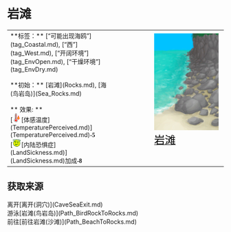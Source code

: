 # 岩滩  
  
<style>
        .table9247 th,td{
            text-align:left;
            vertical-align:top;
        }
        </style><table class="table table-bordered table9247" data-toggle="table"  data-show-header="false"><thead style="display:none"><tr ><th  style="width:50%;"  >title</th><th  style="width:50%;"  ></th></tr></thead><tr ><td  style="width:50%;"  >**标签：**	[“可能出现海鸥”](tag_Coastal.md), [“西”](tag_West.md), [“开阔环境”](tag_EnvOpen.md), [“干燥环境”](tag_EnvDry.md)<br><br>**初始：**	[岩滩](Rocks.md), [海(鸟岩岛)](Sea_Rocks.md)<br><br>** 效果: **<br>[<div style="width:20px;display:inline-block;text-align:center"><img decoding="async" src="../wiki/Sprite/Hot.png" href="a.md" style="max-width:20px;max-height:20px;"></div>[体感温度](TemperaturePerceived.md)](TemperaturePerceived.md)<span style="font-family:ui-monospace"><b>-5</b></span><br>[<div style="width:20px;display:inline-block;text-align:center"><img decoding="async" src="../wiki/Sprite/Dizzy.png" href="a.md" style="max-width:20px;max-height:20px;"></div>[内陆恐惧症](LandSickness.md)](LandSickness.md)加成<span style="font-family:ui-monospace"><b>-8</b></span></td><td  style="width:50%;"  ><div style="float:right; margin:5px"><div class="gamecard" style="width:150px; height:225px;"><a href="Env_Rocks.md" style="color:black"><img decoding="async" src="../wiki/Sprite/RockyPath.png" class="cardimage" style="max-width:150px;max-height:225px;"><span style="font-size: 25px;">岩滩</span></a></div></div></td></tr></tbody></table>  
  
## 获取来源  
<div style="display:inline-block"><div class="gamedatalist" style="text-align:left;min-width:200px;min-height:0px;"><div style="display:inline-block"><div style="display:inline-block;vertical-align:middle;">离开</div><div style="display:inline-block;vertical-align:middle;">[离开(洞穴)](CaveSeaExit.md)</div></div></div><div class="gamedatalist" style="text-align:left;min-width:200px;min-height:0px;"><div style="display:inline-block"><div style="display:inline-block;vertical-align:middle;">游泳</div><div style="display:inline-block;vertical-align:middle;">[岩滩(鸟岩岛)](Path_BirdRockToRocks.md)</div></div></div><div class="gamedatalist" style="text-align:left;min-width:200px;min-height:0px;"><div style="display:inline-block"><div style="display:inline-block;vertical-align:middle;">前往</div><div style="display:inline-block;vertical-align:middle;">[前往岩滩(沙滩)](Path_BeachToRocks.md)</div></div></div></div>  
  


<script>document.title="岩滩 - 卡牌生存百科 Card Survival Wiki";</script>